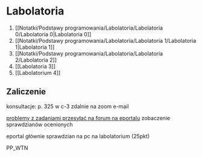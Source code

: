 # Labolatoria
1. [[Notatki/Podstawy programowania/Labolatoria/Labolatoria 0/Labolatoria 0|Labolatoria 0]]
2. [[Notatki/Podstawy programowania/Labolatoria/Labolatoria 1/Labolatoria 1|Labolatoria 1]]
3. [[Notatki/Podstawy programowania/Labolatoria/Labolatoria 2/Labolatoria 2]]
4. [[Labolatoria 3]]
5. [[Labolatorium 4]]

## Zaliczenie
konsultacje:
p. 325 w c-3
zdalnie na zoom
e-mail

[problemy z zadaniami przesyłać na forum na eportalu](https://eportal.pwr.edu.pl/mod/forum/view.php?id=86223)
zobaczenie sprawdzianów ocenionych

eportal głównie
sprawdzian na pc na labolatorium (25pkt)



PP_WTN



